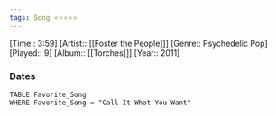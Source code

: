 ```yaml
---
tags: Song ⭐⭐⭐⭐⭐ 
---
```

[Time:: 3:59]
[Artist:: [[Foster the People]]]
[Genre:: Psychedelic Pop]
[Played:: 9]
[Album:: [[Torches]]]
[Year:: 2011]
### Dates
````dataview
TABLE Favorite_Song
WHERE Favorite_Song = "Call It What You Want"
````